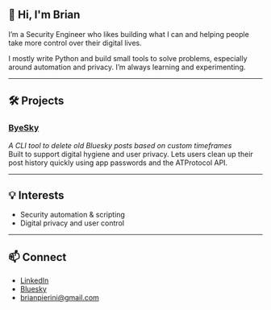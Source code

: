 ## 👋 Hi, I'm Brian

I’m a Security Engineer who likes building what I can and helping people take more control over their digital lives.

I mostly write Python and build small tools to solve problems, especially around automation and privacy. I’m always learning and experimenting.

---

## 🛠 Projects

### [ByeSky](https://github.com/brianpierini/ByeSky)  
*A CLI tool to delete old Bluesky posts based on custom timeframes*  
Built to support digital hygiene and user privacy. Lets users clean up their post history quickly using app passwords and the ATProtocol API.

---

## 💡 Interests

- Security automation & scripting  
- Digital privacy and user control    

---

## 📫 Connect

- [LinkedIn](https://www.linkedin.com/in/brianpierini/)  
- [Bluesky](https://bsky.app/profile/bripie.me)  
- brianpierini@gmail.com
<!---
brianpierini/brianpierini is a ✨ special ✨ repository because its `README.md` (this file) appears on your GitHub profile.
You can click the Preview link to take a look at your changes.
--->
